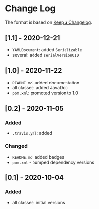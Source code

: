 # Change Log

The format is based on [Keep a Changelog](http://keepachangelog.com/).

## [1.1] - 2020-12-21
- `YAMLDocument`: added `Serializable`
- several: added `serialVersionUID`

## [1.0] - 2020-11-22
- `README.md`: added documentation
- all classes: added JavaDoc
- `pom.xml`: promoted version to 1.0

## [0.2] - 2020-11-05
### Added
- `.travis.yml`: added
### Changed
- `README.md`: added badges
- `pom.xml` - bumped dependency versions

## [0.1] - 2020-10-04
### Added
- all classes: initial versions
